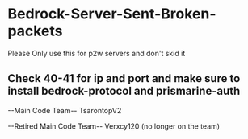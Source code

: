 # Bedrock-Server-Sent-Broken-packets
Please Only use this for p2w servers and don't skid it

**Check 40-41 for ip and port and make sure to install bedrock-protocol and prismarine-auth** 
-----------------------------

--Main Code Team--
  TsarontopV2


--Retired Main Code Team--
  Verxcy120 (no longer on the team)

